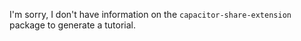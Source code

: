 I'm sorry, I don't have information on the `capacitor-share-extension` package to generate a tutorial.